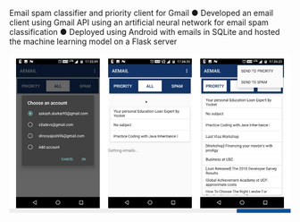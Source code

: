 Email spam classifier and priority client for Gmail
●	Developed an email client using Gmail API using an artificial neural network for email spam classification
●	Deployed using Android with emails in SQLite and hosted the machine learning model on a Flask server

![alt text](https://github.com/aakashalurkar/finalBE/blob/master/be1.jpg)
